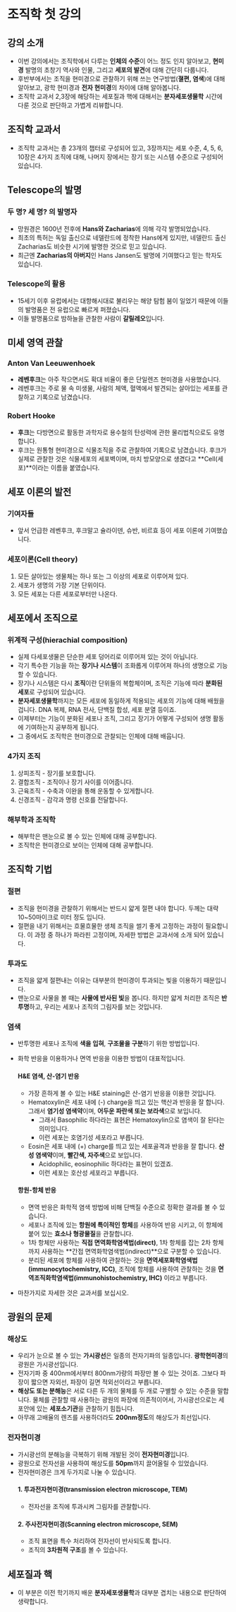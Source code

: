 # 조직학 첫 강의
## 강의 소개
* 이번 강의에서는 조직학에서 다루는 **인체의 수준**이 어느 정도 인지 알아보고, **현미경** 발명의 초창기 역사와 인물, 그리고 **세포의 발견**에 대해 간단히 다룹니다. 
* 후반부에서는 조직을 현미경으로 관찰하기 위해 쓰는 연구방법(**졀편, 염색**)에 대해 알아보고, 광학 현미경과 **전자 현미경**의 차이에 대해 알아봅니다. 
* 조직학 교과서 2,3장에 해당하는 세포질과 핵에 대해서는 **분자세포생물학** 시간에 다룬 것으로 판단하고 가볍게 리뷰합니다.

## 조직학 교과서 
* 조직학 교과서는 총 23개의 챕터로 구성되어 있고, 3장까지는 세포 수준, 4, 5, 6, 10장은 4가지 조직에 대해, 나머지 장에서는 장기 또는 시스템 수준으로 구성되어 있습니다.

## Telescope의 발명
### 두 명? 세 명? 의 발명자
* 망원경은 1600년 전후에 **Hans와 Zacharias**에 의해 각각 발명되었습니다. 
* 최초의 특허는 독일 출신으로 네델란드에 정착한 Hans에게 있지만, 네델란드 출신 Zacharias도 비슷한 시기에 발명한 것으로 믿고 있습니다. 
* 최근엔 **Zacharias의 아버지**인 Hans Jansen도 발명에 기여했다고 믿는 학자도 있습니다.
### Telescope의 활용
* 15세기 이후 유럽에서는 대항해시대로 불리우는 해양 탐험 붐이 일었기 때문에 이들의 발명품은 전 유럽으로 빠르게 퍼졌습니다.
* 이들 발명품으로 밤하늘을 관찰한 사람이 **갈릴레오**입니다.
## 미세 영역 관찰
### Anton Van Leeuwenhoek
* **레벤후크**는 아주 작으면서도 확대 비율이 좋은 단일렌즈 현미경을 사용했습니다.
* 레벤후크는 주로 물 속 미생물, 사람의 체액, 혈액에서 발견되는 살아있는 세포를 관찰하고 기록으로 남겼습니다. 
### Robert Hooke
* **후크**는 다방면으로 활동한 과학자로 용수철의 탄성력에 관한 물리법칙으로도 유명합니다.
* 후크는 원통형 현미경으로 식물조직을 주로 관찰하여 기록으로 남겼습니다. 후크가 실제로 관찰한 것은 식물세포의 세포벽이며, 마치 방모양으로 생겼다고 **Cell(세포)**이라는 이름을 붙였습니다.

## 세포 이론의 발전
### 기여자들
* 앞서 언급한 레벤후크, 후크말고 슐라이덴, 슈반, 비르효 등이 세포 이론에 기여했습니다.
### 세포이론(Cell theory)
1. 모든 살아있는 생물체는 하나 또는 그 이상의 세포로 이루어져 있다.
2. 세포가 생명의 가장 기본 단위이다.
3. 모든 세포는 다른 세포로부터만 나온다.

## 세포에서 조직으로
### 위계적 구성(hierachial composition)
* 실제 다세포생물은 단순한 세포 덩어리로 이루어져 있는 것이 아닙니다.
* 각기 특수한 기능을 하는 **장기나 시스템**이 조화롭게 이루어져 하나의 생명으로 기능할 수 있습니다. 
* 장기나 시스템은 다시 **조직**이란 단위들의 복합체이며, 조직은 기능에 따라 **분화된 세포**로 구성되어 있습니다.
* **분자세포생물학**까지는 모든 세포에 동일하게 적용되는 세포의 기능에 대해 배웠을 겁니다. DNA 복제, RNA 전사, 단백질 합성, 세포 분열 등이죠.
* 이제부터는 기능이 분화된 세포나 조직, 그리고 장기가 어떻게 구성되어 생명 활동에 기여하는지 공부하게 됩니다.
* 그 중에서도 조직학은 현미경으로 관찰되는 인체에 대해 배웁니다.
### 4가지 조직
1. 상피조직 - 장기를 보호합니다.
2. 결합조직 - 조직이나 장기 사이를 이어줍니다.
3. 근육조직 - 수축과 이완을 통해 운동할 수 있게합니다.
4. 신경조직 - 감각과 명령 신호를 전달합니다.
### 해부학과 조직학
* 해부학은 맨눈으로 볼 수 있는 인체에 대해 공부합니다.
* 조직학은 현미경으로 보이는 인체에 대해 공부합니다.

## 조직학 기법
### 절편
* 조직을 현미경을 관찰하기 위해서는 반드시 얇게 절편 내야 합니다. 두께는 대략 10~50마이크로 미터 정도 입니다.
* 절편을 내기 위해서는 흐물흐물한 생체 조직을 썰기 좋게 고정하는 과정이 필요합니다. 이 과정 중 하나가 파라핀 고정이며, 자세한 방법은 교과서에 소개 되어 있습니다.
### 투과도
* 조직을 얇게 절편내는 이유는 대부분의 현미경이 투과되는 빛을 이용하기 때문입니다.
* 맨눈으로 사물을 볼 때는 **사물에 반사된 빛**을 봅니다. 하지만 얇게 처리한 조직은 **반투명**하고, 우리는 세포나 조직의 그림자를 보는 것입니다.
### 염색
* 반투명한 세포나 조직에 **색을 입혀**, **구조물을 구분**하기 위한 방법입니다.
* 화학 반응을 이용하거나 면역 반응을 이용한 방법이 대표적입니다.

  #### H&E 염색, 산-염기 반응
  * 가장 흔하게 볼 수 있는 H&E staining은 산-염기 반응을 이용한 것입니다. 
  * Hematoxylin은 세포 내에 (-) charge을 띄고 있는 핵산과 반응을 잘 합니다. 그래서 **염기성 염색약**이며, **어두운 파란색 또는 보라색**으로 보입니다.
    * 그래서 Basophilic 하다라는 표현은 Hematoxylin으로 염색이 잘 된다는 의미입니다.
    * 이런 세포는 호염기성 세포라고 부릅니다.
  * Eosin은 세포 내에 (+) charge를 띄고 있는 세포골격과 반응을 잘 합니다. **산성 염색약**이며, **빨간색, 자주색**으로 보입니다.
    * Acidophilic, eosinophilic 하다라는 표현이 있겠죠. 
    * 이런 세포는 호산성 세포라고 부릅니다.
  #### 항원-항체 반응
  * 면역 반응은 화학적 염색 방법에 비해 단백질 수준으로 정확한 결과를 볼 수 있습니다.
  * 세포나 조직에 있는 **항원에 특이적인 항체**를 사용하여 반응 시키고, 이 항체에 붙어 있는 **효소나 형광물질**을 관찰합니다.
  * 1차 항체만 사용하는 **직접 면역화학염색법(direct)**, 1차 항체를 잡는 2차 항체까지 사용하는 **간접 면역화학염색법(indirect)**으로 구분할 수 있습니다.
  * 분리된 세포에 항체를 사용하여 관찰하는 것을 **면역세포화학염색법(immunocytochemistry, ICC)**, 조직에 항체를 사용하여 관찰하는 것을 **면역조직화학염색법(immunohistochemistry, IHC)** 이라고 부릅니다.
* 마찬가지로 자세한 것은 교과서를 보십시오.

## 광원의 문제
### 해상도
* 우리가 눈으로 볼 수 있는 **가시광선**은 일종의 전자기파의 일종입니다. **광학현미경**의 광원은 가시광선입니다.
* 전자기파 중 400nm에서부터 800nm가량의 파장만 볼 수 있는 것이죠. 그보다 파장이 짧으면 자외선, 파장이 길면 적외선이라고 부릅니다. 
* **해상도 또는 분해능**은 서로 다른 두 개의 물체를 두 개로 구별할 수 있는 수준을 말합니다. 물체를 관찰할 때 사용하는 광원의 파장에 의존적이어서, 가시광선으로는 세포안에 있는 **세포소기관**을 관찰하기 힘듭니다.
* 아무래 고배율의 렌즈를 사용하더라도 **200nm정도**의 해상도가 최선입니다.
### 전자현미경
* 가시광선의 분해능을 극복하기 위해 개발된 것이 **전자현미경**입니다. 
* 광원으로 전자선을 사용하여 해상도를 **50pm**까지 끌어올릴 수 있었습니다.
* 전자현미경은 크게 두가지로 나눌 수 있습니다.
  #### 1. 투과전자현미경(transmission electron microscope, TEM)
  * 전자선을 조직에 투과시켜 그림자를 관찰합니다.
  #### 2. 주사전자현미경(Scanning electron microscope, SEM)
  * 조직 표면을 특수 처리하여 전자선이 반사되도록 합니다.
  * 조직의 **3차원적 구조**를 볼 수 있습니다.

## 세포질과 핵
* 이 부분은 이전 학기까지 배운 **분자세포생물학**과 대부분 겹치는 내용으로 판단하여 생략합니다.

